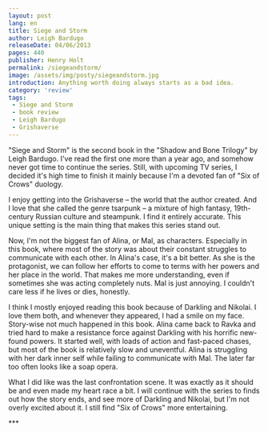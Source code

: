 ```yaml
---
layout: post
lang: en
title: Siege and Storm
author: Leigh Bardugo
releaseDate: 04/06/2013
pages: 440
publisher: Henry Holt
permalink: /siegeandstorm/
image: /assets/img/posty/siegeandstorm.jpg
introduction: Anything worth doing always starts as a bad idea.
category: 'review'
tags:
 - Siege and Storm
 - book review
 - Leigh Bardugo
 - Grishaverse
---
```

  "Siege and Storm" is the second book in the "Shadow and Bone Trilogy" by Leigh Bardugo. I've read the first one more than a year ago, and somehow never got time to continue the series. Still, with upcoming TV series, I decided it's high time to finish it mainly because I'm a devoted fan of "Six of Crows" duology. 

  I enjoy getting into the Grishaverse – the world that the author created. And I love that she called the genre tsarpunk – a mixture of high fantasy, 19th-century Russian culture and steampunk. I find it entirely accurate. This unique setting is the main thing that makes this series stand out.

  Now, I'm not the biggest fan of Alina, or Mal, as characters. Especially in this book, where most of the story was about their constant struggles to communicate with each other. In Alina's case, it's a bit better. As she is the protagonist, we can follow her efforts to come to terms with her powers and her place in the world. That makes me more understanding, even if sometimes she was acting completely nuts. Mal is just annoying. I couldn't care less if he lives or dies, honestly.

  I think I mostly enjoyed reading this book because of Darkling and Nikolai. I love them both, and whenever they appeared, I had a smile on my face. Story-wise not much happened in this book. Alina came back to Ravka and tried hard to make a resistance force against Darkling with his horrific new-found powers. It started well, with loads of action and fast-paced chases, but most of the book is relatively slow and uneventful. Alina is struggling with her dark inner self while failing to communicate with Mal. The later far too often looks like a soap opera.

  What I did like was the last confrontation scene. It was exactly as it should be and even made my heart race a bit. I will continue with the series to finds out how the story ends, and see more of Darkling and Nikolai, but I'm not overly excited about it. I still find "Six of Crows" more entertaining.

  \*\*\*
